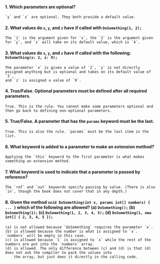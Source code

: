 #### 1.	Which parameters are optional?

	`y` and `z` are optional. They both provide a default value.

#### 2.	What values do `x`, `y`, and `z` have if called with `DoSomething(1, 2);`

	The `1` is the argument given for `x`, the `2` is the argument given for `y`, and `z` will take on its default value, which is `4`.

#### 3.	What values do `x`, `y`, and `z` have if called with the following: `DoSomething(x: 2, z: 9);`

	The parameter `x` is given a value of `2`, `y` is not directly assigned anything but is optional and takes on its default value of `3`,
	and `z` is assigned a value of `9`.

#### 4.	True/False. Optional parameters must be defined after all required parameters.

	True. This is the rule. You cannot make some parameters optional and then go back to defining non-optional parameters.

#### 5.	True/False. A parameter that has the `params` keyword must be the last.

	True. This is also the rule. `params` must be the last item in the list.

#### 6.	What keyword is added to a parameter to make an extension method?

	Applying the `this` keyword to the first parameter is what makes something an extension method.

#### 7.	What keyword is used to indicate that a parameter is passed by reference?

	The `ref` and `out` keywords specify passing by value. (There is also `in`, though the book does not cover that in any depth.)

#### 8.	Given the method `void DoSomething(int x, params int[] numbers) { ... }` which of the following are allowed? (a) `DoSomething();` (b) `DoSomething(1);` (c) `DoSomething(1, 2, 3, 4, 5);` (d) `DoSomething(1, new int[] { 2, 3, 4, 5 });`

	(a) is not allowed because `DoSomething` requires the parameter `x`.
	(b) is allowed because the number is what is assigned to `x`. `numbers` will be empty in this case.
	(c) is allowed because `1` is assigned to `x` while the rest of the numbers are put into the `numbers` array.
	(d) is allowed. The only difference between (c) and (d) is that (d) does not ask the compiler to pack the values into 
	    the array, but just does it directly in the calling code.